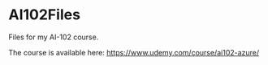 # AI102Files

Files for my AI-102 course.

The course is available here: https://www.udemy.com/course/ai102-azure/

